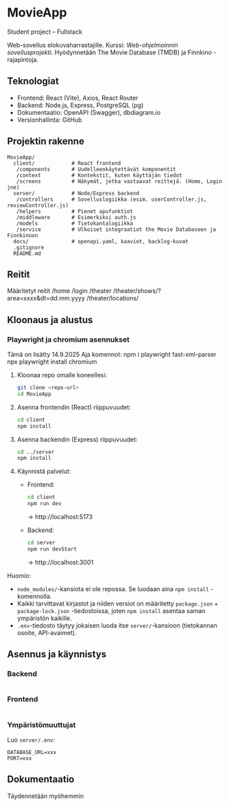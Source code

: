 # MovieApp
Student project – Fullstack

Web-sovellus elokuvaharrastajille. Kurssi: *Web-ohjelmoinnin sovellusprojekti*. Hyödynnetään The Movie Database (TMDB) ja Finnkino -rajapintoja.

## Teknologiat
- Frontend: React (Vite), Axios, React Router
- Backend: Node.js, Express, PostgreSQL (pg)
- Dokumentaatio: OpenAPI (Swagger), dbdiagram.io
- Versionhallinta: GitHub

## Projektin rakenne
```
MovieApp/
  client/            # React frontend
   /components       # Uudelleenkäytettävät komponentit
   /context          # Kontekstit, kuten käyttäjän tiedot
   /screens          # Näkymät, jotka vastaavat reittejä. (Home, Login jne)
  server/            # Node/Express backend
   /controllers      # Sovelluslogiikka (esim. userController.js, reviewController.js)
   /helpers          # Pienet apufunktiot
   /middleware       # Esimerkiksi auth.js
   /models           # Tietokantalogiikka
   /service          # Ulkoiset integraatiot the Movie Databaseen ja Finnkinoon
  docs/              # openapi.yaml, kaaviot, backlog-kuvat
  .gitignore
  README.md
```

## Reitit
Määritetyt reitit
   /home
   /login
   /theater
   /theater/shows/?area=xxxx&dt=dd.mm.yyyy
   /theater/locations/


## Kloonaus ja alustus

### Playwright ja chromium asennukset
Tämä on lisätty 14.9.2025
Aja komennot:
   npm i playwright fast-xml-parser
   npx playwright install chromium

1. Kloonaa repo omalle koneellesi:
   ```bash
   git clone <repo-url>
   cd MovieApp
   ```

2. Asenna frontendin (React) riippuvuudet:
   ```bash
   cd client
   npm install
   ```

3. Asenna backendin (Express) riippuvuudet:
   ```bash
   cd ../server
   npm install
   ```

4. Käynnistä palvelut:
   - Frontend:
     ```bash
     cd client
     npm run dev
     ```
     → http://localhost:5173

   - Backend:
     ```bash
     cd server
     npm run devStart
     ```
     → http://localhost:3001

Huomio:
- `node_modules/`-kansiota ei ole repossa. Se luodaan aina `npm install` -komennolla.
- Kaikki tarvittavat kirjastot ja niiden versiot on määritetty `package.json` + `package-lock.json` -tiedostoissa, joten `npm install` asentaa saman ympäristön kaikille.
- `.env`-tiedosto täytyy jokaisen luoda itse `server/`-kansioon (tietokannan osoite, API-avaimet).




## Asennus ja käynnistys

### Backend
```bash

```

### Frontend
```bash

```


### Ympäristömuuttujat
Luo `server/.env`:
```
DATABASE_URL=xxx
PORT=xxx
```

## Dokumentaatio
Täydennetään myöhemmin
